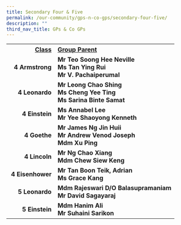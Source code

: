 ```yaml
---
title: Secondary Four & Five
permalink: /our-community/gps-n-co-gps/secondary-four-five/
description: ""
third_nav_title: GPs & Co GPs
---
```

<table>
<tbody>
<tr>
<th style="text-align: right;"><u>Class</u></th>
<th style="text-align: left;"><u>Group Parent</u></th>
</tr>
<tr>
<td style="text-align: right;"><strong>4 Armstrong</strong></td>
<td style="text-align: left;"><strong>Mr Teo Soong Hee Neville<br />Ms Tan Ying Rui<br />Mr V. Pachaiperumal</strong></td>
</tr>
<tr>
<td style="text-align: right;"><strong>4 Leonardo</strong></td>
<td style="text-align: left;"><strong>Mr Leong Chao Shing<br />Ms Cheng Yee Ting<br />Ms Sarina Binte Samat</strong></td>
</tr>
<tr>
<td style="text-align: right;"><strong>4 Einstein</strong></td>
<td style="text-align: left;"><strong>Ms Annabel Lee <br />Mr Yee Shaoyong Kenneth </strong></td>
</tr>
<tr>
<td style="text-align: right;"><strong>4 Goethe</strong></td>
<td style="text-align: left;"><strong>Mr James Ng Jin Huii<br />Mr Andrew Venod Joseph<br />Mdm Xu Ping</strong></td>
</tr>
<tr>
<td style="text-align: right;"><strong>4 Lincoln</strong></td>
<td style="text-align: left;"><strong>Mr Ng Chao Xiang<br />Mdm Chew Siew Keng</strong></td>
</tr>
<tr>
<td style="text-align: right;">&nbsp;<strong>4 Eisenhower</strong></td>
<td style="text-align: left;"><strong>Mr Tan Boon Teik, Adrian<br />Ms Grace Kang</strong></td>
</tr>
<tr>
<td style="text-align: right;"><strong>5 Leonardo</strong></td>
<td style="text-align: left;"><strong>Mdm Rajeswari D/O Balasupramaniam<br />Mr David Sagayaraj</strong></td>
</tr>
<tr>
<td style="text-align: right;"><strong>5 Einstein</strong></td>
<td style="text-align: left;"><strong>Mdm Hanim Ali<br />Mr Suhaini Sarikon</strong></td>
</tr>
</tbody>
</table>